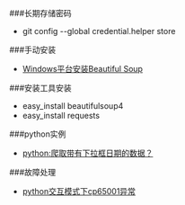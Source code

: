 ###长期存储密码  
- git config --global credential.helper store  

###手动安装  
- [Windows平台安装Beautiful Soup](http://kevinkelly.blog.163.com/blog/static/21390809320133185748442/)  

###安装工具安装  
- easy_install beautifulsoup4  
- easy_install requests  

###python实例  
- [python:爬取带有下拉框日期的数据？](https://segmentfault.com/q/1010000004877674)  
[]()  

###故障处理  
- [python交互模式下cp65001异常 ](http://blog.csdn.net/ahywg/article/details/23442867)  

